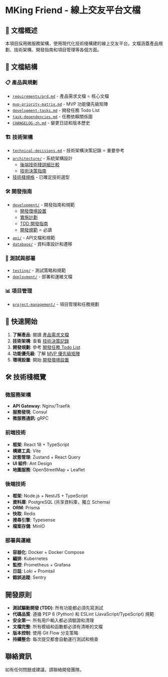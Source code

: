 # MKing Friend - 線上交友平台文檔

## 📖 文檔概述

本項目採用微服務架構，使用現代化技術棧構建的線上交友平台。文檔涵蓋產品規劃、技術架構、開發指南和項目管理等各個方面。

## 📁 文檔結構

### 📋 產品與規劃
- [`requirements/prd.md`](./requirements/prd.md) - 產品需求文檔 ⭐ 核心文檔
- [`mvp-priority-matrix.md`](./mvp-priority-matrix.md) - MVP 功能優先級矩陣
- [`development-tasks.md`](./development-tasks.md) - 開發任務 Todo List
- [`task-dependencies.md`](./task-dependencies.md) - 任務依賴關係圖
- [`CHANGELOG-zh.md`](./CHANGELOG-zh.md) - 變更日誌和版本歷史

### 🏗️ 技術架構
- [`technical-decisions.md`](./technical-decisions.md) - 技術架構決策記錄 ⭐ 重要參考
- [`architecture/`](./architecture/) - 系統架構設計
  - [後端技術棧詳細比較](./architecture/backend-technology-comparison.md)
  - [技術決策指南](./architecture/technology-decision-guide.md)
- [技術棧規格](./TECH_STACK.md) - 已確定技術選型

### 🛠️ 開發指南
- [`development/`](./development/) - 開發指南和規範
  - [開發環境設置](./development/setup.md)
  - [實施計劃](./development/implementation-plan.md)
  - [TDD 開發指南](./development/tdd-guidelines.md)
  - [開發規範](./development/DEVELOPMENT_STANDARDS.md) ⭐ 必讀
- [`api/`](./api/) - API文檔和規範
- [`database/`](./database/) - 資料庫設計和遷移

### 🧪 測試與部署
- [`testing/`](./testing/) - 測試策略和規範
- [`deployment/`](./deployment/) - 部署和運維文檔

### 📊 項目管理
- [`project-management/`](./project-management/) - 項目管理和任務規劃

## 🚀 快速開始

1. **了解產品**: 閱讀 [產品需求文檔](./requirements/prd.md)
2. **技術架構**: 查看 [技術決策記錄](./technical-decisions.md)
3. **開發規劃**: 參考 [開發任務 Todo List](./development-tasks.md)
4. **功能優先級**: 了解 [MVP 優先級矩陣](./mvp-priority-matrix.md)
5. **環境設置**: 開始 [開發環境設置](./development/setup.md)

## 🛠️ 技術棧概覽

### 微服務架構
- **API Gateway**: Nginx/Traefik
- **服務發現**: Consul
- **微服務通訊**: gRPC

### 前端技術
- **框架**: React 18 + TypeScript
- **構建工具**: Vite
- **狀態管理**: Zustand + React Query
- **UI 組件**: Ant Design
- **地圖服務**: OpenStreetMap + Leaflet

### 後端技術
- **框架**: Node.js + NestJS + TypeScript
- **資料庫**: PostgreSQL (共享資料庫，獨立 Schema)
- **ORM**: Prisma
- **快取**: Redis
- **搜尋引擎**: Typesense
- **檔案存儲**: MinIO

### 部署與運維
- **容器化**: Docker + Docker Compose
- **編排**: Kubernetes
- **監控**: Prometheus + Grafana
- **日誌**: Loki + Promtail
- **錯誤追蹤**: Sentry

## 開發原則

- **測試驅動開發 (TDD)**: 所有功能都必須先寫測試
- **代碼品質**: 遵循 PEP 8 (Python) 和 ESLint (JavaScript/TypeScript) 規範
- **安全第一**: 所有用戶輸入都必須驗證和清理
- **文檔完整**: 所有模組和函數都必須有清晰的文檔
- **版本控制**: 使用 Git Flow 分支策略
- **持續整合**: 每次提交都會自動運行測試和檢查

## 聯絡資訊

如有任何問題或建議，請聯絡開發團隊。